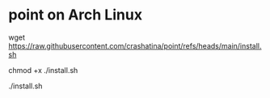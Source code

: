 # point on Arch Linux

wget https://raw.githubusercontent.com/crashatina/point/refs/heads/main/install.sh

chmod +x ./install.sh

./install.sh
